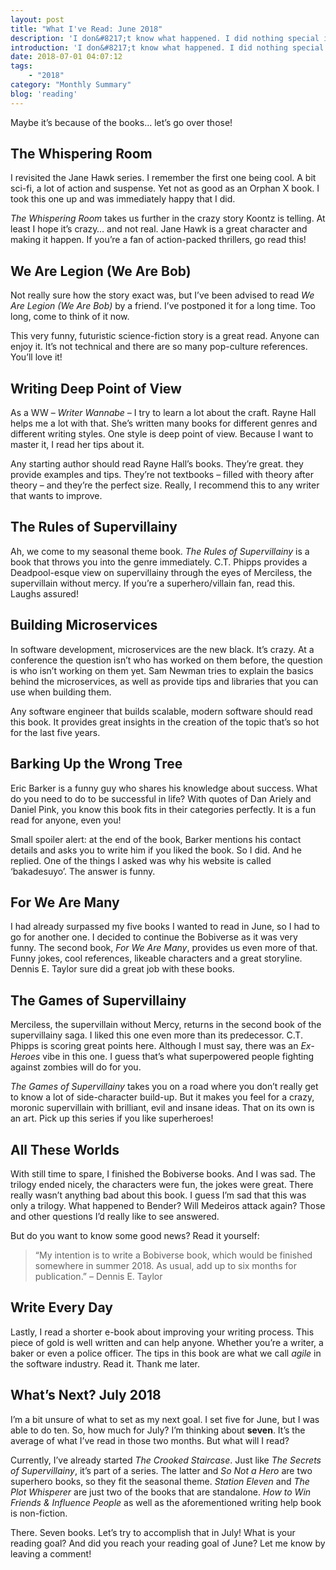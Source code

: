 ```yaml
---
layout: post
title: "What I've Read: June 2018"
description: 'I don&#8217;t know what happened. I did nothing special in May and was only able to read three books. Now I had June, in which I did nothing special again, and I read <b>ten</b> books. Say what?'
introduction: 'I don&#8217;t know what happened. I did nothing special in May and was only able to read three books. Now I had June, in which I did nothing special again, and I read <b>ten</b> books. Say what?'
date: 2018-07-01 04:07:12
tags:
    - "2018"
category: "Monthly Summary"
blog: 'reading'
---
```

Maybe it&#8217;s because of the books&#8230; let&#8217;s go over those!

## The Whispering Room

I revisited the Jane Hawk series. I remember the first one being cool. A bit sci-fi, a lot of action and suspense. Yet not as good as an Orphan X book. I took this one up and was immediately happy that I did.

<em>The Whispering Room</em> takes us further in the crazy story Koontz is telling. At least I hope it&#8217;s crazy&#8230; and not real. Jane Hawk is a great character and making it happen. If you&#8217;re a fan of action-packed thrillers, go read this!

## We Are Legion (We Are Bob)

Not really sure how the story exact was, but I&#8217;ve been advised to read <em>We Are Legion (We Are Bob)</em> by a friend. I&#8217;ve postponed it for a long time. Too long, come to think of it now.

This very funny, futuristic science-fiction story is a great read. Anyone can enjoy it. It&#8217;s not technical and there are so many pop-culture references. You&#8217;ll love it!

## Writing Deep Point of View

As a WW &#8211; <em>Writer Wannabe &#8211; </em>I try to learn a lot about the craft. Rayne Hall helps me a lot with that. She&#8217;s written many books for different genres and different writing styles. One style is deep point of view. Because I want to master it, I read her tips about it.

Any starting author should read Rayne Hall&#8217;s books. They&#8217;re great. they provide examples and tips. They&#8217;re not textbooks &#8211; filled with theory after theory &#8211; and they&#8217;re the perfect size. Really, I recommend this to any writer that wants to improve.

## The Rules of Supervillainy

Ah, we come to my seasonal theme book. <em>The Rules of Supervillainy</em> is a book that throws you into the genre immediately. C.T. Phipps provides a Deadpool-esque view on supervillainy through the eyes of Merciless, the supervillain without mercy. If you&#8217;re a superhero/villain fan, read this. Laughs assured!

## Building Microservices

In software development, microservices are the new black. It&#8217;s crazy. At a conference the question isn&#8217;t who has worked on them before, the question is who isn&#8217;t working on them yet. Sam Newman tries to explain the basics behind the microservices, as well as provide tips and libraries that you can use when building them.

Any software engineer that builds scalable, modern software should read this book. It provides great insights in the creation of the topic that&#8217;s so hot for the last five years.

## Barking Up the Wrong Tree

Eric Barker is a funny guy who shares his knowledge about success. What do you need to do to be successful in life? With quotes of Dan Ariely and Daniel Pink, you know this book fits in their categories perfectly. It is a fun read for anyone, even you!

Small spoiler alert: at the end of the book, Barker mentions his contact details and asks you to write him if you liked the book. So I did. And he replied. One of the things I asked was why his website is called &#8216;bakadesuyo&#8217;. The answer is funny.

## For We Are Many

I had already surpassed my five books I wanted to read in June, so I had to go for another one. I decided to continue the Bobiverse as it was very funny. The second book, <em>For We Are Many</em>, provides us even more of that. Funny jokes, cool references, likeable characters and a great storyline. Dennis E. Taylor sure did a great job with these books.

## The Games of Supervillainy

Merciless, the supervillain without Mercy, returns in the second book of the supervillainy saga. I liked this one even more than its predecessor. C.T. Phipps is scoring great points here. Although I must say, there was an <em>Ex-Heroes</em> vibe in this one. I guess that&#8217;s what superpowered people fighting against zombies will do for you.

<em>The Games of Supervillainy</em> takes you on a road where you don&#8217;t really get to know a lot of side-character build-up. But it makes you feel for a crazy, moronic supervillain with brilliant, evil and insane ideas. That on its own is an art. Pick up this series if you like superheroes!

## All These Worlds

With still time to spare, I finished the Bobiverse books. And I was sad. The trilogy ended nicely, the characters were fun, the jokes were great. There really wasn&#8217;t anything bad about this book. I guess I&#8217;m sad that this was only a trilogy. What happened to Bender? Will Medeiros attack again? Those and other questions I&#8217;d really like to see answered.

But do you want to know some good news? Read it yourself:

> 
>   &#8220;My intention is to write a Bobiverse book, which would be finished somewhere in summer 2018. As usual, add up to six months for publication.&#8221; &#8211; Dennis E. Taylor
> 

## Write Every Day

Lastly, I read a shorter e-book about improving your writing process. This piece of gold is well written and can help anyone. Whether you&#8217;re a writer, a baker or even a police officer. The tips in this book are what we call <em>agile</em> in the software industry. Read it. Thank me later.

## What&#8217;s Next? July 2018

I&#8217;m a bit unsure of what to set as my next goal. I set five for June, but I was able to do ten. So, how much for July? I&#8217;m thinking about <b>seven</b>. It&#8217;s the average of what I&#8217;ve read in those two months. But what will I read?

Currently, I&#8217;ve already started <em>The Crooked Staircase</em>. Just like <em>The Secrets of Supervillainy</em>, it&#8217;s part of a series. The latter and <em>So Not a Hero</em> are two superhero books, so they fit the seasonal theme. <em>Station Eleven</em> and <em>The Plot Whisperer</em> are just two of the books that are standalone. <em>How to Win Friends & Influence People</em> as well as the aforementioned writing help book is non-fiction.

There. Seven books. Let&#8217;s try to accomplish that in July! What is your reading goal? And did you reach your reading goal of June? Let me know by leaving a comment!
